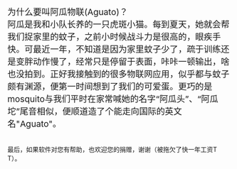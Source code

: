 <br>
<br>

<div style="font-size: 1.2rem">为什么要叫阿瓜物联(Aguato)？<br>阿瓜是我和小队长养的一只虎斑小猫。每到夏天，她就会帮我们捉家里的蚊子，之前小时候战斗力是很高的，眼疾手快。可最近一年，不知道是因为家里蚊子少了，疏于训练还是变胖动作慢了，经常只是停留于表面，咔咔一顿输出，啥也没拍到。正好我接触到的很多物联网应用，似乎都与蚊子颇有渊源，便第一时间想到了我们的可爱蛋。更巧的是mosquito与我们平时在家常喊她的名字“阿瓜头”、“阿瓜坨”尾音相似，便顺道造了个能走向国际的英文名"Aguato"。</div>

<br>
<br>
最后，如果软件对您有帮助，也欢迎您的捐赠，谢谢（被拖欠了快一年工资T T）。

<!-- <div style="font-size: 1.2rem; font-style: italic;">P.S. 开发应用的时候，公司欠薪也越来越严重（差不多快10W了）。如果有幸被看到，请赶紧把该补的补了。不想写太多，污染了我的阿瓜。</div> -->